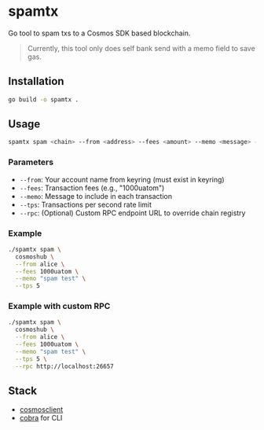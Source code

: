 # spamtx

Go tool to spam txs to a Cosmos SDK based blockchain.

> Currently, this tool only does self bank send with a memo field to save gas.

## Installation

```sh
go build -o spamtx .
```

## Usage

```sh
spamtx spam <chain> --from <address> --fees <amount> --memo <message> --tps <speed> [--rpc <endpoint>]
```

### Parameters

- `--from`: Your account name from keyring (must exist in keyring)
- `--fees`: Transaction fees (e.g., "1000uatom")
- `--memo`: Message to include in each transaction
- `--tps`: Transactions per second rate limit
- `--rpc`: (Optional) Custom RPC endpoint URL to override chain registry

### Example

```sh
./spamtx spam \
  cosmoshub \
  --from alice \
  --fees 1000uatom \
  --memo "spam test" \
  --tps 5
```

### Example with custom RPC

```sh
./spamtx spam \
  cosmoshub \
  --from alice \
  --fees 1000uatom \
  --memo "spam test" \
  --tps 5 \
  --rpc http://localhost:26657
```

## Stack

- [cosmosclient](https://pkg.go.dev/github.com/ignite/cli/ignite/pkg/cosmosclient)
- [cobra](https://pkg.go.dev/github.com/spf13/cobra) for CLI

